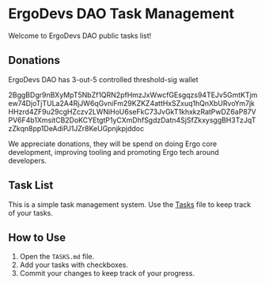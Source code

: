 # ErgoDevs DAO Task Management

Welcome to ErgoDevs DAO public tasks list!

## Donations

ErgoDevs DAO has 3-out-5 controlled threshold-sig wallet

2BggBDgr9nBXyMpT5NbZf1QRN2pfHmzJxWwcfGEsgqzs94TEJv5GmtKTjmew74DjoTjTULa2A4RjJW6qGvniFm29KZKZ4attHxSZxuq1hQnXbURvoYm7jkHHzrd4ZF9u29cgHZczv2LWNiHoU6seFkC73JvGkT1khxkzRatPwDZ6aP87VPV6F4b1XmsitCB2DoKCYEtgtP1yCXmDhfSgdzDatn4SjSfZkxysggBH3TzJqTzZkqn8pp1DeAdiPJ1JZr8KeUGpnjkpjddoc

We appreciate donations, they will be spend on doing Ergo core development, improving tooling and promoting Ergo tech around developers.

## Task List

This is a simple task management system. Use the [Tasks](TASKS.md) file to keep track of your tasks.

## How to Use

1. Open the `TASKS.md` file.
2. Add your tasks with checkboxes.
3. Commit your changes to keep track of your progress.
